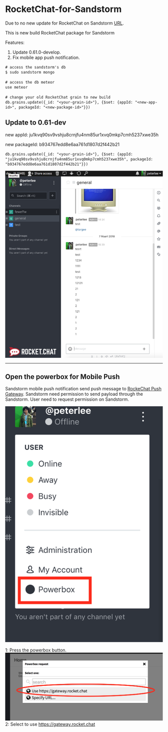 # RocketChat-for-Sandstorm


Due to no new update for RocketChat on Sandstorm [URL](https://apps.sandstorm.io/app/vfnwptfn02ty21w715snyyczw0nqxkv3jvawcah10c6z7hj1hnu0).

This is new build RocketChat package for Sandstorm

Features:   
1. Update 0.61.0-develop.  
2. Fix mobile app push notification.   




```
# access the sandstorm's db
$ sudo sandstorm mongo 

# access the db meteor
use meteor

# change your old RocketChat grain to new build 
db.grains.update({_id: "<your-grain-id>"}, {$set: {appId: "<new-app-id>", packageId: "<new-package-id>"}})

```
## Update to 0.61-dev 

new appId: ju1kvq90sv9vshju8crnjfu4nm85ur1xvq0mkp7cmh5237xwe35h  

new packageId: b934767edd8e6aa761d1807d2f442b21  

```
db.grains.update({_id: "<your-grain-id>"}, {$set: {appId: "ju1kvq90sv9vshju8crnjfu4nm85ur1xvq0mkp7cmh5237xwe35h", packageId: "b934767edd8e6aa761d1807d2f442b21"}})
```
    
    
![](screen/01.png)
<hr>

## Open the powerbox for Mobile Push
Sandstorm mobile push notification send push message to [RockeChat Push Gateway](https://gateway.rocket.chat). Sandstorm need permission to send payload through the Sandstorm. User need to request permission on Sandstorm. 

![](screen/02.png)

1: Press the powerbox button.
![](screen/03.png)
2: Select to use https://gateway.rocket.chat